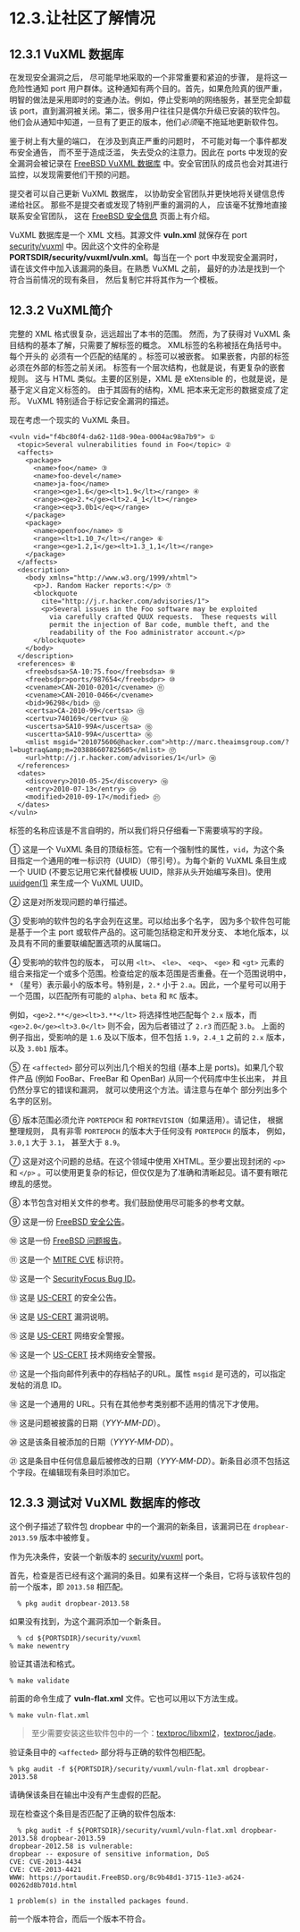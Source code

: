 # 12.3.让社区了解情况

## 12.3.1 VuXML 数据库

在发现安全漏洞之后， 尽可能早地采取的一个非常重要和紧迫的步骤， 是将这一危险性通知 port 用户群体。这种通知有两个目的。首先，如果危险真的很严重，明智的做法是采用即时的变通办法。例如，停止受影响的网络服务，甚至完全卸载该 port，直到漏洞被关闭。第二，很多用户往往只是偶尔升级已安装的软件包。他们会从通知中知道，一旦有了更正的版本，他们*必须*毫不拖延地更新软件包。

鉴于树上有大量的端口， 在涉及到真正严重的问题时， 不可能对每一个事件都发布安全通告， 而不至于造成泛滥， 失去受众的注意力。因此在 ports 中发现的安全漏洞会被记录在 [FreeBSD VuXML 数据库](https://vuxml.freebsd.org/) 中。安全官团队的成员也会对其进行监控，以发现需要他们干预的问题。

提交者可以自己更新 VuXML 数据库， 以协助安全官团队并更快地将关键信息传递给社区。
那些不是提交者或发现了特别严重的漏洞的人， 应该毫不犹豫地直接联系安全官团队， 这在 [FreeBSD 安全信息](https://www.freebsd.org/security/#how) 页面上有介绍。

VuXML 数据库是一个 XML 文档。其源文件 **vuln.xml** 就保存在 port [security/vuxml](https://cgit.freebsd.org/ports/tree/security/vuxml/pkg-descr) 中。因此这个文件的全称是 **PORTSDIR/security/vuxml/vuln.xml**。每当在一个 port 中发现安全漏洞时， 请在该文件中加入该漏洞的条目。在熟悉 VuXML 之前， 最好的办法是找到一个符合当前情况的现有条目， 然后复制它并将其作为一个模板。

## 12.3.2 VuXML简介

完整的 XML 格式很复杂，远远超出了本书的范围。
然而，为了获得对 VuXML 条目结构的基本了解，只需要了解标签的概念。
XML标签的名称被括在角括号中。
每个开头的 <tag> 必须有一个匹配的结尾的 </tag>。标签可以被嵌套。
如果嵌套，内部的标签必须在外部的标签之前关闭。
标签有一个层次结构，也就是说，有更复杂的嵌套规则。
这与 HTML 类似。主要的区别是，XML 是 eXtensible 的，也就是说，是基于定义自定义标签的。
由于其固有的结构，XML 把本来无定形的数据变成了定形。
VuXML 特别适合于标记安全漏洞的描述。

现在考虑一个现实的 VuXML 条目。

```
<vuln vid="f4bc80f4-da62-11d8-90ea-0004ac98a7b9"> ①
  <topic>Several vulnerabilities found in Foo</topic> ②
  <affects>
    <package>
      <name>foo</name> ③
      <name>foo-devel</name>
      <name>ja-foo</name>
      <range><ge>1.6</ge><lt>1.9</lt></range> ④
      <range><ge>2.*</ge><lt>2.4_1</lt></range>
      <range><eq>3.0b1</eq></range>
    </package>
    <package>
      <name>openfoo</name> ⑤
      <range><lt>1.10_7</lt></range> ⑥
      <range><ge>1.2,1</ge><lt>1.3_1,1</lt></range>
    </package>
  </affects>
  <description>
    <body xmlns="http://www.w3.org/1999/xhtml">
      <p>J. Random Hacker reports:</p> ⑦
      <blockquote
        cite="http://j.r.hacker.com/advisories/1">
        <p>Several issues in the Foo software may be exploited
          via carefully crafted QUUX requests.  These requests will
          permit the injection of Bar code, mumble theft, and the
          readability of the Foo administrator account.</p>
      </blockquote>
    </body>
  </description>
  <references> ⑧
    <freebsdsa>SA-10:75.foo</freebsdsa> ⑨
    <freebsdpr>ports/987654</freebsdpr> ⑩
    <cvename>CAN-2010-0201</cvename> ⑪
    <cvename>CAN-2010-0466</cvename>
    <bid>96298</bid> ⑫
    <certsa>CA-2010-99</certsa> ⑬
    <certvu>740169</certvu> ⑭
    <uscertsa>SA10-99A</uscertsa> ⑮
    <uscertta>SA10-99A</uscertta> ⑯
    <mlist msgid="201075606@hacker.com">http://marc.theaimsgroup.com/?l=bugtraq&amp;m=203886607825605</mlist> ⑰
    <url>http://j.r.hacker.com/advisories/1</url> ⑱
  </references>
  <dates>
    <discovery>2010-05-25</discovery> ⑲
    <entry>2010-07-13</entry> ⑳
    <modified>2010-09-17</modified> ㉑
  </dates>
</vuln>
```

标签的名称应该是不言自明的，所以我们将只仔细看一下需要填写的字段。

① 这是一个 VuXML 条目的顶级标签。它有一个强制性的属性，``vid``，为这个条目指定一个通用的唯一标识符（UUID）（带引号）。为每个新的 VuXML 条目生成一个 UUID (不要忘记用它来代替模板 UUID，除非从头开始编写条目)。使用 [uuidgen(1)](https://www.freebsd.org/cgi/man.cgi?query=uuidgen&sektion=1&format=html) 来生成一个 VuXML UUID。

② 这是对所发现问题的单行描述。

③ 受影响的软件包的名字会列在这里。可以给出多个名字， 因为多个软件包可能是基于一个主 port 或软件产品的。这可能包括稳定和开发分支、 本地化版本，以及具有不同的重要联编配置选项的从属端口。

④ 受影响的软件包的版本， 可以用 ``<lt>``、 ``<le>``、 ``<eq>``、 ``<ge>`` 和 ``<gt>`` 元素的组合来指定一个或多个范围。检查给定的版本范围是否重叠。在一个范围说明中，``*`` （星号）表示最小的版本号。特别是，``2.*`` 小于 ``2.a``。因此，一个星号可以用于一个范围，以匹配所有可能的 ``alpha``、``beta`` 和 ``RC`` 版本。

例如，``<ge>2.**</ge><lt>3.**</lt>`` 将选择性地匹配每个 ``2.x`` 版本，而``<ge>2.0</ge><lt>3.0</lt>`` 则不会，因为后者错过了 ``2.r3`` 而匹配 ``3.b``。
上面的例子指出，受影响的是 ``1.6`` 及以下版本，但不包括 ``1.9``，``2.4_1`` 之前的 ``2.x`` 版本，以及 ``3.0b1`` 版本。

⑤ 在 ``<affected>`` 部分可以列出几个相关的包组 (基本上是 ports)。如果几个软件产品 (例如 FooBar、FreeBar 和 OpenBar) 从同一个代码库中生长出来， 并且仍然分享它的错误和漏洞， 就可以使用这个方法。请注意与在单个 <package> 部分列出多个名字的区别。

⑥ 版本范围必须允许 ``PORTEPOCH`` 和 ``PORTREVISION``（如果适用）。请记住， 根据整理规则， 具有非零 ``PORTEPOCH`` 的版本大于任何没有 ``PORTEPOCH`` 的版本， 例如， ``3.0,1`` 大于 ``3.1``， 甚至大于 ``8.9``。

⑦ 这是对这个问题的总结。在这个领域中使用 XHTML。至少要出现封闭的 ``<p>`` 和 ``</p>`` 。可以使用更复杂的标记，但仅仅是为了准确和清晰起见。请不要有眼花缭乱的感觉。

⑧ 本节包含对相关文件的参考。我们鼓励使用尽可能多的参考文献。

⑨ 这是一份 [FreeBSD 安全公告](https://www.freebsd.org/security/#adv)。

⑩ 这是一份 [FreeBSD 问题报告](https://www.freebsd.org/support/)。

⑪ 这是一个 [MITRE CVE](https://cve.mitre.org/) 标识符。

⑫ 这是一个 [SecurityFocus Bug ID](https://www.securityfocus.com/bid/)。

⑬ 这是 [US-CERT](https://www.cert.org/) 的安全公告。

⑭ 这是 [US-CERT](https://www.cert.org/) 漏洞说明。

⑮ 这是 [US-CERT](https://www.cert.org/) 网络安全警报。

⑯ 这是一个 [US-CERT](https://www.cert.org/) 技术网络安全警报。

⑰ 这是一个指向邮件列表中的存档帖子的URL。属性 ``msgid`` 是可选的，可以指定发帖的消息 ID。

⑱ 这是一个通用的 URL。只有在其他参考类别都不适用的情况下才使用。

⑲ 这是问题被披露的日期（*YYY-MM-DD*）。

⑳ 这是该条目被添加的日期（*YYYY-MM-DD*）。

㉑ 这是条目中任何信息最后被修改的日期（*YYY-MM-DD*）。新条目必须不包括这个字段。在编辑现有条目时添加它。


## 12.3.3 测试对 VuXML 数据库的修改

这个例子描述了软件包 dropbear 中的一个漏洞的新条目，该漏洞已在 ``dropbear-2013.59`` 版本中被修复。

作为先决条件，安装一个新版本的 [security/vuxml](https://cgit.freebsd.org/ports/tree/security/vuxml/pkg-descr) port。

首先，检查是否已经有这个漏洞的条目。如果有这样一个条目，它将与该软件包的前一个版本，即 ``2013.58`` 相匹配。

~~~
  % pkg audit dropbear-2013.58
~~~  

如果没有找到，为这个漏洞添加一个新条目。

~~~
  % cd ${PORTSDIR}/security/vuxml
% make newentry
~~~
  
验证其语法和格式。

~~~
% make validate
~~~
  
前面的命令生成了 **vuln-flat.xml** 文件。它也可以用以下方法生成。

~~~
% make vuln-flat.xml
~~~
  
>至少需要安装这些软件包中的一个：[textproc/libxml2](https://cgit.freebsd.org/ports/tree/textproc/libxml2/pkg-descr)，[textproc/jade](https://cgit.freebsd.org/ports/tree/textproc/jade/pkg-descr)。

验证条目中的 ``<affected>`` 部分将与正确的软件包相匹配。

~~~
% pkg audit -f ${PORTSDIR}/security/vuxml/vuln-flat.xml dropbear-2013.58
~~~
  
请确保该条目在输出中没有产生虚假的匹配。

现在检查这个条目是否匹配了正确的软件包版本:

~~~
  % pkg audit -f ${PORTSDIR}/security/vuxml/vuln-flat.xml dropbear-2013.58 dropbear-2013.59
dropbear-2012.58 is vulnerable:
dropbear -- exposure of sensitive information, DoS
CVE: CVE-2013-4434
CVE: CVE-2013-4421
WWW: https://portaudit.FreeBSD.org/8c9b48d1-3715-11e3-a624-00262d8b701d.html
  
1 problem(s) in the installed packages found.
~~~
  
前一个版本符合，而后一个版本不符合。
